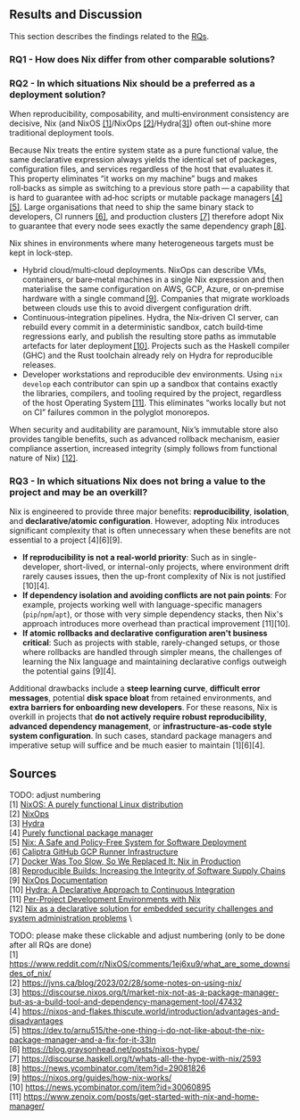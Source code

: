 ## Results and Discussion

This section describes the findings related to the [RQs](/research/rqs.md).

### RQ1 - How does Nix differ from other comparable solutions?


### RQ2 - In which situations Nix should be a preferred as a deployment solution?
When reproducibility, composability, and multi‑environment consistency are
decisive, Nix (and NixOS [[1]](#1)/NixOps [[2]](#2)/Hydra[[3]](#3)) often out‑shine more traditional
deployment tools.

Because Nix treats the entire system state as a pure functional value, the
same declarative expression always yields the identical set of packages,
configuration files, and services regardless of the host that evaluates it.
This property eliminates “it works on my machine” bugs and makes roll‑backs
as simple as switching to a previous store path — a capability that is
hard to guarantee with ad‑hoc scripts or mutable package managers [[4]](#4)[[5]](#5).
Large organisations that need to ship the same binary stack to developers,
CI runners [[6]](#6), and production clusters [[7]](#7) therefore adopt Nix to
guarantee that every node sees exactly the same dependency graph [[8]](#8).

Nix shines in environments where many heterogeneous targets must be kept in
lock‑step.
- Hybrid cloud/multi‑cloud deployments. NixOps can describe VMs,
  containers, or bare‑metal machines in a single Nix expression and then
  materialise the same configuration on AWS, GCP, Azure, or on‑premise
  hardware with a single command [[9]](#9). Companies that migrate workloads
  between clouds use this to avoid divergent configuration drift.
- Continuous‑integration pipelines. Hydra, the Nix‑driven CI server, can
  rebuild every commit in a deterministic sandbox, catch build‑time
  regressions early, and publish the resulting store paths as immutable
  artefacts for later deployment [[10]](#10). Projects such as the Haskell compiler
  (GHC) and the Rust toolchain already rely on Hydra for reproducible releases.
- Developer workstations and reproducible dev environments. Using `nix
  develop` each contributor can spin up a sandbox that
  contains exactly the libraries, compilers, and tooling required by the
  project, regardless of the host Operating System [[11]](#11). This eliminates “works locally
  but not on CI” failures common in the polyglot monorepos.

When security and auditability are paramount, Nix’s immutable store also
provides tangible benefits, such as advanced rollback mechanism, easier compliance assertion,
increased integrity (simply follows from functional nature of Nix) [[12]](#12).

### RQ3 - In which situations Nix does not bring a value to the project and may be an overkill?
Nix is engineered to provide three major benefits: **reproducibility**, **isolation**, and **declarative/atomic configuration**. However, adopting Nix introduces significant complexity that is often unnecessary when these benefits are not essential to a project [4][6][9].
* **If reproducibility is not a real-world priority**: Such as in single-developer, short-lived, or internal-only projects, where environment drift rarely causes issues, then the up-front complexity of Nix is not justified [10][4].
* **If dependency isolation and avoiding conflicts are not pain points**: For example, projects working well with language-specific managers (`pip`/`npm`/`apt`), or those with very simple dependency stacks, then Nix's approach introduces more overhead than practical improvement [11][10].
* **If atomic rollbacks and declarative configuration aren't business critical**: Such as projects with stable, rarely-changed setups, or those where rollbacks are handled through simpler means, the challenges of learning the Nix language and maintaining declarative configs outweigh the potential gains [9][4].

Additional drawbacks include a **steep learning curve**, **difficult error messages**, potential **disk space bloat** from retained environments, and **extra barriers for onboarding new developers**. For these reasons, Nix is overkill in projects that **do not actively require robust reproducibility**, **advanced dependency management**, or **infrastructure-as-code style system configuration**. In such cases, standard package managers and imperative setup will suffice and be much easier to maintain [1][6][4].

## Sources

TODO: adjust numbering \
<a id="1">[1]</a> [NixOS: A purely functional Linux distribution](https://dl.acm.org/doi/10.1017/S0956796810000195) \
<a id="2">[2]</a> [NixOps](https://github.com/NixOS/nixops) \
<a id="3">[3]</a> [Hydra](https://github.com/NixOS/hydra) \
<a id="4">[4]</a> [Purely functional package manager](https://nixos.org/manual/nix/stable/#sec-purely-functional) \
<a id="5">[5]</a> [Nix: A Safe and Policy-Free System for Software Deployment](https://edolstra.github.io/pubs/nspfssd-lisa2004-final.pdf) \
<a id="6">[6]</a> [Caliptra GitHub GCP Runner Infrastructure](https://github.com/chipsalliance/caliptra-sw/tree/main/ci-tools/github-runner) \
<a id="7">[7]</a> [Docker Was Too Slow, So We Replaced It: Nix in Production](https://www.socallinuxexpo.org/scale/22x/presentations/docker-was-too-slow-so-we-replaced-it-nix-production) \
<a id="8">[8]</a> [Reproducible Builds: Increasing the Integrity of Software Supply Chains](https://doi.org/10.1109/MS.2021.3073045) \
<a id="9">[9]</a> [NixOps Documentation](https://nixops.readthedocs.io/en/latest/introduction.html) \
<a id="10">[10]</a> [Hydra: A Declarative Approach to Continuous Integration](https://edolstra.github.io/pubs/hydra-scp-submitted.pdf) \
<a id="11">[11]</a> [Per-Project Development Environments with Nix](https://mtlynch.io/notes/nix-dev-environment/) \
<a id="12">[12]</a> [Nix as a declarative solution for embedded security challenges and system administration problems](https://www.utupub.fi/bitstream/handle/10024/180653/Korte_Eino_Thesis.pdf?sequence=1) \

TODO: please make these clickable and adjust numbering (only to be done after all RQs are done) \
[1] https://www.reddit.com/r/NixOS/comments/1ej6xu9/what_are_some_downsides_of_nix/  
[2] https://jvns.ca/blog/2023/02/28/some-notes-on-using-nix/  
[3] https://discourse.nixos.org/t/market-nix-not-as-a-package-manager-but-as-a-build-tool-and-dependency-management-tool/47432  
[4] https://nixos-and-flakes.thiscute.world/introduction/advantages-and-disadvantages  
[5] https://dev.to/arnu515/the-one-thing-i-do-not-like-about-the-nix-package-manager-and-a-fix-for-it-33ln  
[6] https://blog.graysonhead.net/posts/nixos-hype/  
[7] https://discourse.haskell.org/t/whats-all-the-hype-with-nix/2593  
[8] https://news.ycombinator.com/item?id=29081826  
[9] https://nixos.org/guides/how-nix-works/  
[10] https://news.ycombinator.com/item?id=30060895  
[11] https://www.zenoix.com/posts/get-started-with-nix-and-home-manager/
